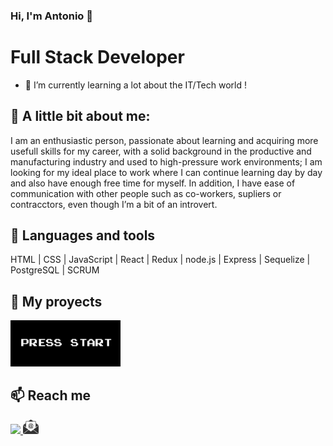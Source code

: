 ### Hi, I'm Antonio 👋 

<h1> Full Stack Developer </h1>
  
- 🔭 I’m currently learning a lot about the IT/Tech world !

## 👀 A little bit about me:
<p>
  I am an enthusiastic person, passionate about learning and acquiring more 
  usefull skills for my career, with a solid background in the productive and 
  manufacturing industry and used to high-pressure work environments; I am 
  looking for my ideal place to work where I can continue learning day by day 
  and also have enough free time for myself.
  In addition, I have ease of communication with other people such as 
  co-workers, supliers or contracctors, even though I’m a bit of an introvert. 
</p>

## 🧰 Languages and tools

HTML | CSS | JavaScript | React | Redux | node.js | Express | Sequelize | PostgreSQL | SCRUM


## 📌 My proyects

<p>
  <a href="https://videogames-single-page-app.vercel.app/" target="blank" rel="noopener noreferrer"> 
    <img width = "35%" src="https://github.com/zirlp/zirlp/blob/main/start.PNG?raw=true"> 
  </a>
</p>

## 📫 Reach me
<span>
  <a href="https://www.linkedin.com/in/zirlp/" target="blank"><img src="https://cdn-icons-png.flaticon.com/512/174/174857.png" width="5%"> </a>  
  <a href="mailto:jal.p@hotmail.com" target="blank"> <img src="https://github.com/zirlp/zirlp/blob/main/mail.png?raw=true" width="5%"> </a>  
</span>
  



